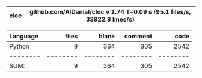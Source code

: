 cloc|github.com/AlDanial/cloc v 1.74  T=0.09 s (95.1 files/s, 33922.8 lines/s)
--- | ---

Language|files|blank|comment|code
:-------|-------:|-------:|-------:|-------:
Python|9|364|305|2542
--------|--------|--------|--------|--------
SUM:|9|364|305|2542
